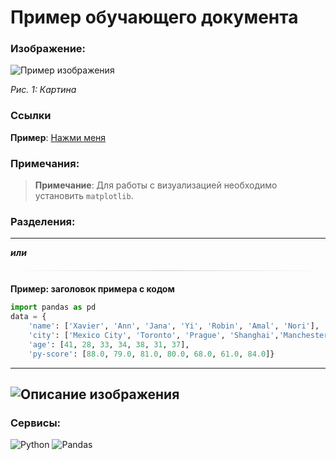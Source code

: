 # Пример обучающего документа

### Изображение:
![Пример изображения](https://www.fabrika-kartin.ru/productimages/canvas/med/75/16/p2zru6p6jwseb9n3.jpg)

*Рис. 1: Картина*

### Ссылки
**Пример**: [Нажми меня](https://memexpert.net/static/shrek-ishchi-sebya.jpg)

### Примечания:
> **Примечание**: Для работы с визуализацией необходимо установить `matplotlib`.

### Разделения:
---
***или***
<!-- разделитель -->
<div style="height:1px; background:linear-gradient(90deg, transparent, #ccc, transparent); margin: 20px 0;"></div>

**Пример: заголовок примера с кодом**
```python
import pandas as pd
data = {
    'name': ['Xavier', 'Ann', 'Jana', 'Yi', 'Robin', 'Amal', 'Nori'],
    'city': ['Mexico City', 'Toronto', 'Prague', 'Shanghai','Manchester', 'Cairo', 'Osaka'],
    'age': [41, 28, 33, 34, 38, 31, 37],
    'py-score': [88.0, 79.0, 81.0, 80.0, 68.0, 61.0, 84.0]}
```

---
![Описание изображения](images/example.png)
---


### Сервисы:
![Python](https://img.shields.io/badge/Python-3.8+-blue?logo=python)
![Pandas](https://img.shields.io/badge/Pandas-1.3+-red?logo=pandas)